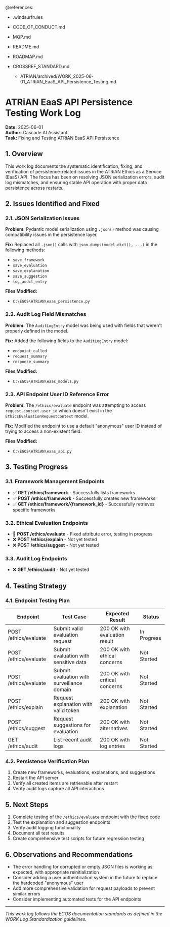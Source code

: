@references:
- .windsurfrules
- CODE_OF_CONDUCT.md
- MQP.md
- README.md
- ROADMAP.md
- CROSSREF_STANDARD.md

  - ATRIAN/archived/WORK_2025-06-01_ATRiAN_EaaS_API_Persistence_Testing.md

# ATRiAN EaaS API Persistence Testing Work Log

**Date:** 2025-06-01  
**Author:** Cascade AI Assistant  
**Task:** Fixing and Testing ATRiAN EaaS API Persistence  

## 1. Overview

This work log documents the systematic identification, fixing, and verification of persistence-related issues in the ATRiAN Ethics as a Service (EaaS) API. The focus has been on resolving JSON serialization errors, audit log mismatches, and ensuring stable API operation with proper data persistence across restarts.

## 2. Issues Identified and Fixed

### 2.1. JSON Serialization Issues

**Problem:** Pydantic model serialization using `.json()` method was causing compatibility issues in the persistence layer.

**Fix:** Replaced all `.json()` calls with `json.dumps(model.dict(), ...)` in the following methods:
- `save_framework`
- `save_evaluation`
- `save_explanation`
- `save_suggestion`
- `log_audit_entry`

**Files Modified:**
- `C:\EGOS\ATRiAN\eaas_persistence.py`

### 2.2. Audit Log Field Mismatches

**Problem:** The `AuditLogEntry` model was being used with fields that weren't properly defined in the model.

**Fix:** Added the following fields to the `AuditLogEntry` model:
- `endpoint_called`
- `request_summary`
- `response_summary`

**Files Modified:**
- `C:\EGOS\ATRiAN\eaas_models.py`

### 2.3. API Endpoint User ID Reference Error

**Problem:** The `/ethics/evaluate` endpoint was attempting to access `request.context.user_id` which doesn't exist in the `EthicsEvaluationRequestContext` model.

**Fix:** Modified the endpoint to use a default "anonymous" user ID instead of trying to access a non-existent field.

**Files Modified:**
- `C:\EGOS\ATRiAN\eaas_api.py`

## 3. Testing Progress

### 3.1. Framework Management Endpoints

- ✅ **GET /ethics/framework** - Successfully lists frameworks
- ✅ **POST /ethics/framework** - Successfully creates new frameworks
- ✅ **GET /ethics/framework/{framework_id}** - Successfully retrieves specific frameworks

### 3.2. Ethical Evaluation Endpoints

- 🔄 **POST /ethics/evaluate** - Fixed attribute error, testing in progress
- ❌ **POST /ethics/explain** - Not yet tested
- ❌ **POST /ethics/suggest** - Not yet tested

### 3.3. Audit Log Endpoints

- ❌ **GET /ethics/audit** - Not yet tested

## 4. Testing Strategy

### 4.1. Endpoint Testing Plan

| Endpoint | Test Case | Expected Result | Status |
|----------|-----------|-----------------|--------|
| POST /ethics/evaluate | Submit valid evaluation request | 200 OK with evaluation result | In Progress |
| POST /ethics/evaluate | Submit evaluation with sensitive data | 200 OK with ethical concerns | Not Started |
| POST /ethics/evaluate | Submit evaluation with surveillance domain | 200 OK with critical concerns | Not Started |
| POST /ethics/explain | Request explanation with valid token | 200 OK with explanation | Not Started |
| POST /ethics/suggest | Request suggestions for evaluation | 200 OK with alternatives | Not Started |
| GET /ethics/audit | List recent audit logs | 200 OK with log entries | Not Started |

### 4.2. Persistence Verification Plan

1. Create new frameworks, evaluations, explanations, and suggestions
2. Restart the API server
3. Verify all created items are retrievable after restart
4. Verify audit logs capture all API interactions

## 5. Next Steps

1. Complete testing of the `/ethics/evaluate` endpoint with the fixed code
2. Test the explanation and suggestion endpoints
3. Verify audit logging functionality
4. Document all test results
5. Create comprehensive test scripts for future regression testing

## 6. Observations and Recommendations

- The error handling for corrupted or empty JSON files is working as expected, with appropriate reinitialization
- Consider adding a user authentication system in the future to replace the hardcoded "anonymous" user
- Add more comprehensive validation for request payloads to prevent similar errors
- Consider implementing automated tests for the API endpoints

---

*This work log follows the EGOS documentation standards as defined in the WORK Log Standardization guidelines.*